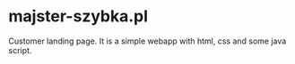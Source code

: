 # majster-szybka.pl
Customer landing page.
It is a simple webapp with html, css and some java script.
